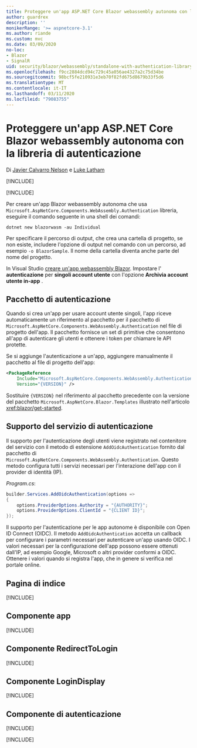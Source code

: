 ```yaml
---
title: Proteggere un'app ASP.NET Core Blazor webassembly autonoma con la libreria di autenticazione
author: guardrex
description: ''
monikerRange: '>= aspnetcore-3.1'
ms.author: riande
ms.custom: mvc
ms.date: 03/09/2020
no-loc:
- Blazor
- SignalR
uid: security/blazor/webassembly/standalone-with-authentication-library
ms.openlocfilehash: f9cc2884dcd94c729c45a056ae4327a2c75d34be
ms.sourcegitcommit: 98bcf5fe210931e3eb70f82fd675d8679b33f5d6
ms.translationtype: MT
ms.contentlocale: it-IT
ms.lasthandoff: 03/11/2020
ms.locfileid: "79083755"
---
```

# <a name="secure-an-aspnet-core-opno-locblazor-webassembly-standalone-app-with-the-authentication-library"></a>Proteggere un'app ASP.NET Core Blazor webassembly autonoma con la libreria di autenticazione

Di [Javier Calvarro Nelson](https://github.com/javiercn) e [Luke Latham](https://github.com/guardrex)

[!INCLUDE[](~/includes/blazorwasm-preview-notice.md)]

[!INCLUDE[](~/includes/blazorwasm-3.2-template-article-notice.md)]

Per creare un'app Blazor webassembly autonoma che usa `Microsoft.AspNetCore.Components.WebAssembly.Authentication` libreria, eseguire il comando seguente in una shell dei comandi:

```dotnetcli
dotnet new blazorwasm -au Individual
```

Per specificare il percorso di output, che crea una cartella di progetto, se non esiste, includere l'opzione di output nel comando con un percorso, ad esempio `-o BlazorSample`. Il nome della cartella diventa anche parte del nome del progetto.

In Visual Studio [creare un'app webassembly Blazor](xref:blazor/get-started). Impostare l' **autenticazione** per **singoli account utente** con l'opzione **Archivia account utente in-app** .

## <a name="authentication-package"></a>Pacchetto di autenticazione

Quando si crea un'app per usare account utente singoli, l'app riceve automaticamente un riferimento al pacchetto per il pacchetto di `Microsoft.AspNetCore.Components.WebAssembly.Authentication` nel file di progetto dell'app. Il pacchetto fornisce un set di primitive che consentono all'app di autenticare gli utenti e ottenere i token per chiamare le API protette.

Se si aggiunge l'autenticazione a un'app, aggiungere manualmente il pacchetto al file di progetto dell'app:

```xml
<PackageReference 
    Include="Microsoft.AspNetCore.Components.WebAssembly.Authentication" 
    Version="{VERSION}" />
```

Sostituire `{VERSION}` nel riferimento al pacchetto precedente con la versione del pacchetto `Microsoft.AspNetCore.Blazor.Templates` illustrato nell'articolo <xref:blazor/get-started>.

## <a name="authentication-service-support"></a>Supporto del servizio di autenticazione

Il supporto per l'autenticazione degli utenti viene registrato nel contenitore del servizio con il metodo di estensione `AddOidcAuthentication` fornito dal pacchetto di `Microsoft.AspNetCore.Components.WebAssembly.Authentication`. Questo metodo configura tutti i servizi necessari per l'interazione dell'app con il provider di identità (IP).

*Program.cs*:

```csharp
builder.Services.AddOidcAuthentication(options =>
{
    options.ProviderOptions.Authority = "{AUTHORITY}";
    options.ProviderOptions.ClientId = "{CLIENT ID}";
});
```

Il supporto per l'autenticazione per le app autonome è disponibile con Open ID Connect (OIDC). Il metodo `AddOidcAuthentication` accetta un callback per configurare i parametri necessari per autenticare un'app usando OIDC. I valori necessari per la configurazione dell'app possono essere ottenuti dall'IP, ad esempio Google, Microsoft o altri provider conformi a OIDC. Ottenere i valori quando si registra l'app, che in genere si verifica nel portale online.

## <a name="index-page"></a>Pagina di indice

[!INCLUDE[](~/includes/blazor-security/index-page.md)]

## <a name="app-component"></a>Componente app

[!INCLUDE[](~/includes/blazor-security/app-component.md)]

## <a name="redirecttologin-component"></a>Componente RedirectToLogin

[!INCLUDE[](~/includes/blazor-security/redirecttologin-component.md)]

## <a name="logindisplay-component"></a>Componente LoginDisplay

[!INCLUDE[](~/includes/blazor-security/logindisplay-component.md)]

## <a name="authentication-component"></a>Componente di autenticazione

[!INCLUDE[](~/includes/blazor-security/authentication-component.md)]

[!INCLUDE[](~/includes/blazor-security/troubleshoot.md)]
